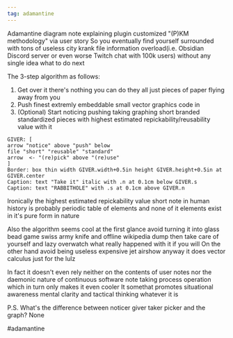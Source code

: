 ```yaml
---
tag: adamantine
---
```

Adamantine diagram note explaining plugin customized "(P)KM methodology" via user story
So you eventually find yourself surrounded with tons of useless city krank file information
overload(i.e. Obsidian Discord server or even worse Twitch chat with 100k users) 
without any single idea what to do next 

The 3-step algorithm as follows:
1. Get over it there's nothing you can do they all just pieces of paper flying away from you
2. Push finest extremly embeddable small vector graphics code in
3. (Optional) Start noticing pushing taking graphing short branded standardized pieces with highest estimated repickability/reusability value with it

```pikchr
GIVER: [
arrow "notice" above "push" below
file "short" "reusable" "standard"
arrow  <- "(re)pick" above "(re)use"
]
Border: box thin width GIVER.width+0.5in height GIVER.height+0.5in at GIVER.center
Caption: text "Take it" italic with .n at 0.1cm below GIVER.s 
Caption: text "RABBITHOLE" with .s at 0.1cm above GIVER.n 
```

Ironically the highest estimated repickability value short note in human history is probably
periodic table of elements and none of it elements exist in it's pure form in nature

Also the algorithm seems cool at the first glance avoid turning it into glass bead game 
swiss army knife and offline wikipedia dump then take care of yourself
and lazy overwatch what really happened with it if you will
On the other hand avoid being useless expensive jet airshow 
anyway it does vector calculus just for the lulz

In fact it doesn't even rely neither on the contents of user notes nor the daemonic nature
of continuous software note taking process operation which in turn only makes it even cooler
It somethat promotes situational awareness mental clarity and tactical thinking whatever it is

P.S. What's the difference between noticer giver taker picker and the graph? None 

#adamantine
